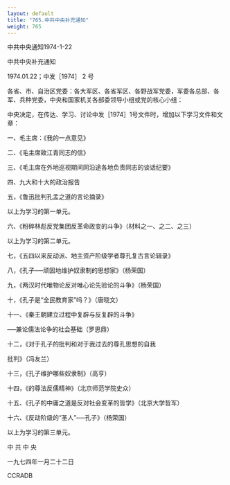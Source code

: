 ```yaml
---
layout: default
title: "765.中共中央补充通知"
weight: 765
---
```


中共中央通知1974-1-22

中共中央补充通知

1974.01.22；中发［1974］ 2 号

各省、市、自治区党委：各大军区、各省军区、各野战军党委，军委各总部、各军、兵种党委，中央和国家机关各部委领导小组或党的核心小组：

中央决定，在传达、学习、讨论中发［1974］1号文件时，增加以下学习文件和文章：

一、毛主席：《我的一点意见》

二、《毛主席致江青同志的信》

三、《毛主席在外地巡视期间同沿途各地负责同志的谈话纪要》

四、九大和十大的政治报告

五，《鲁迅批判孔孟之道的言论摘录》

以上为学习的第一单元。

六、《粉碎林彪反党集团反革命政变的斗争》（材料之一、之二、之三）

以上为学习的第二单元。

七，《五四以来反动派、地主资产阶级学者尊孔复古言论辑录》

八，《孔子──顽固地维护奴隶制的思想家》（杨荣国）

九，《两汉时代唯物论反对唯心论先验论的斗争》（杨荣国）

十，《孔子是“全民教育家”吗？》（唐晓文）

十一、《秦王朝建立过程中复辟与反复辟的斗争》

──兼论儒法论争的社会基础（罗思鼎）

十二，《对于孔子的批判和对于我过去的尊孔思想的自我

批判》（冯友兰）

十三，《孔子维护哪些奴隶制》（高亨）

十四，《的尊法反儒精神》（北京师范学院史众）

十五、《孔子的中庸之道是反对社会变革的哲学》（北京大学哲军）

十六、《反动阶级的“圣人”──孔子》（杨荣国）

以上为学习的第三单元。

中  共  中  央

一九七四年一月二十二日

CCRADB

